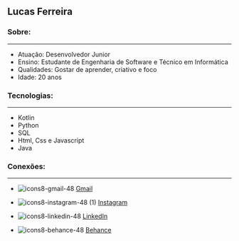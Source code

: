 ## Lucas Ferreira 



### Sobre:
---
 * Atuação: Desenvolvedor Junior
 * Ensino: Estudante de Engenharia de Software e Técnico em Informática
 * Qualidades: Gostar de aprender, criativo e foco
 * Idade: 20 anos


### Tecnologias:
---
 * Kotlin
 * Python
 * SQL
 * Html, Css e Javascript 
 * Java

### Conexões:
---
 * ![icons8-gmail-48](https://user-images.githubusercontent.com/87401472/193131154-49de3267-2cfc-4411-a79e-a9d7ac42209d.png)
[Gmail](lucasfdasilva2002@gmail.com)

* ![icons8-instagram-48 (1)](https://user-images.githubusercontent.com/87401472/193131233-6b546933-ad6a-412f-9230-53e281d851d1.png)
[Instagram](instagram.com/lucas.devstudies)

 * ![icons8-linkedin-48](https://user-images.githubusercontent.com/87401472/193131325-a5013cbd-8d50-4f9b-adec-18497e6daf78.png)
[LinkedIn](https://www.linkedin.com/in/lucas-ferreira-da-silva-a32625207)

 * ![icons8-behance-48](https://user-images.githubusercontent.com/87401472/193131669-7766db2d-5cd0-47ff-907e-9029ce8701c8.png)
[Behance](https://www.behance.net/lucassilva567)


